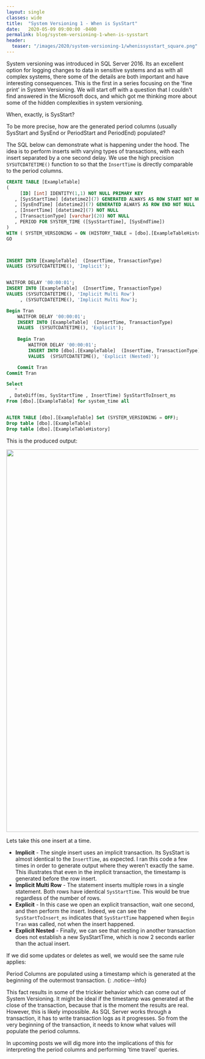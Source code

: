 ```yaml
---
layout: single
classes: wide
title:  "System Versioning 1 - When is SysStart"
date:   2020-05-09 09:00:00 -0400
permalink: blog/system-versioning-1-when-is-sysstart
header:
  teaser: "/images/2020/system-versioning-1/whenissysstart_square.png"
---
```


System versioning was introduced in SQL Server 2016. Its an excellent option for logging changes to data in sensitive systems and as with all complex systems, there some of the details are both important and have interesting consequences. This is the first in a series focusing on the 'fine print' in System Versioning. We will start off with a question that I couldn't find answered in the Microsoft docs, and which got me thinking more about some of the hidden complexities in system versioning.

When, exactly, is SysStart? 

To be more precise, how are the generated period columns (usually SysStart and SysEnd or PeriodStart and PeriodEnd) populated? 

The SQL below can demonstrate what is happening under the hood. The idea is to perform inserts with varying types of transactions, with each insert separated by a one second delay. We use the high precision `SYSUTCDATETIME()` function to so that the `InsertTime` is directly comparable to the period columns.

``` sql
CREATE TABLE [ExampleTable]  
(   
     [ID] [int] IDENTITY(1,1) NOT NULL PRIMARY KEY  
   , [SysStartTime] [datetime2](7) GENERATED ALWAYS AS ROW START NOT NULL   
   , [SysEndTime] [datetime2](7) GENERATED ALWAYS AS ROW END NOT NULL   
   , [InsertTime] [datetime2](7) NOT NULL
   , [TransactionType] [varchar](20) NOT NULL
   , PERIOD FOR SYSTEM_TIME ([SysStartTime], [SysEndTime])   
)    
WITH ( SYSTEM_VERSIONING = ON (HISTORY_TABLE = [dbo].[ExampleTableHistory] , DATA_CONSISTENCY_CHECK = ON ));   
GO   



INSERT INTO [ExampleTable]  (InsertTime, TransactionType)
VALUES (SYSUTCDATETIME(), 'Implicit');  


WAITFOR DELAY '00:00:01';  
INSERT INTO [ExampleTable]  (InsertTime, TransactionType)
VALUES (SYSUTCDATETIME(), 'Implicit Multi Row')
     , (SYSUTCDATETIME(), 'Implicit Multi Row');  

Begin Tran
    WAITFOR DELAY '00:00:01';  
    INSERT INTO [ExampleTable]  (InsertTime, TransactionType)
    VALUES  (SYSUTCDATETIME(), 'Explicit');  
    
    Begin Tran
        WAITFOR DELAY '00:00:01';   
        INSERT INTO [dbo].[ExampleTable]  (InsertTime, TransactionType)
        VALUES  (SYSUTCDATETIME(), 'Explicit (Nested)');  

    Commit Tran
Commit Tran

Select 
   *
 , DateDiff(ms, SysStartTime , InsertTime) SysStartToInsert_ms 
From [dbo].[ExampleTable] for system_time all


ALTER TABLE [dbo].[ExampleTable] Set (SYSTEM_VERSIONING = OFF); 
Drop table [dbo].[ExampleTable]
Drop table [dbo].[ExampleTableHistory]
```

This is the produced output:

<img src="{{ site.url }}{{ site.baseurl }}/images/2020/system-versioning-1/blog1.png" width="1000" alt="">

Lets take this one insert at a time. 
* **Implicit** - The single insert uses an implicit transaction. Its SysStart is almost identical to the `InsertTime`, as expected. I ran this code a few times in order to generate output where they weren't exactly the same. This illustrates that even in the implicit transaction, the timestamp is generated before the row insert.
* **Implicit Multi Row** - The statement inserts multiple rows in a single statement. Both rows have identical `SysStartTime`. This would be true regardless of the number of rows.
* **Explicit** - In this case we open an explicit transaction, wait one second, and then perform the insert. Indeed, we can see the `SysStartToInsert_ms` indicates that `SysStartTime` happened when `Begin Tran` was called, not when the insert happened. 
* **Explicit Nested** - Finally, we can see that nesting in another transaction does not establish a new SysStartTime, which is now 2 seconds earlier than the actual insert. 

If we did some updates or deletes as well, we would see the same rule applies:

Period Columns are populated using a timestamp which is generated at the beginning of the outermost transaction.
{: .notice--info} 

This fact results in some of the trickier behavior which can come out of System Versioning. It might be ideal if the timestamp was generated at the close of the transaction, because that is the moment the results are real. However, this is likely impossible. As SQL Server works through a transaction, it has to write transaction logs as it progresses. So from the very beginning of the transaction, it needs to know what values will populate the period columns.

In upcoming posts we will dig more into the implications of this for interpreting the period columns and performing 'time travel' queries.
